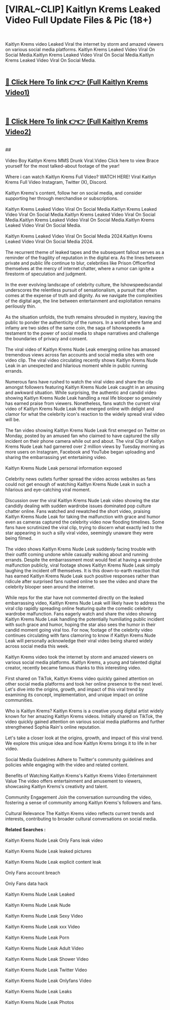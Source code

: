 # [VIRAL~CLIP] Kaitlyn Krems Leaked Video Full Update Files & Pic (18+) <br>
<br>

Kaitlyn Krems video Leaked Viral the internet by storm and amazed viewers on various social media platforms. Kaitlyn Krems Leaked Video Viral On Social Media.Kaitlyn Krems Leaked Video Viral On Social Media.Kaitlyn Krems Leaked Video Viral On Social Media.<br>
 <br>

##  <a href="https://play.trustnlinepharmacy.us?title=Full Kaitlyn_Krems&ref=git">🔴 Click Here To link 👉👉 (Full Kaitlyn Krems Video1)</a><br>
  <br>

##  <a href="https://play.trustnlinepharmacy.us?title=Full Kaitlyn_Krems&ref=git">🔴 Click Here To link 👉👉 (Full Kaitlyn Krems Video2)</a><br>
  <br>
  ##


  <br>

  <br>
Video Boy Kaitlyn Krems MMS Drunk Viral.Video Click here to view Brace yourself for the most talked-about footage of the year!
<br><br>
Where i can watch Kaitlyn Krems Full Video? WATCH HERE! Viral Kaitlyn Krems Full Video Instagram, Twitter (X), Discord.
<br><br>
Kaitlyn Krems's content, follow her on social media, and consider supporting her through merchandise or subscriptions.
<br><br>
Kaitlyn Krems Leaked Video Viral On Social Media.Kaitlyn Krems Leaked Video Viral On Social Media.Kaitlyn Krems Leaked Video Viral On Social Media.Kaitlyn Krems Leaked Video Viral On Social Media.Kaitlyn Krems Leaked Video Viral On Social Media.
<br><br>
Kaitlyn Krems Leaked Video Viral On Social Media 2024.Kaitlyn Krems Leaked Video Viral On Social Media 2024.
<br><br>
The recurrent theme of leaked tapes and the subsequent fallout serves as a reminder of the fragility of reputation in the digital era. As the lines between private and public life continue to blur, celebrities like Prison Officerfind themselves at the mercy of internet chatter, where a rumor can ignite a firestorm of speculation and judgment.
<br><br>
In the ever evolving landscape of celebrity culture, the Ishowspeedscandal underscores the relentless pursuit of sensationalism, a pursuit that often comes at the expense of truth and dignity. As we navigate the complexities of the digital age, the line between entertainment and exploitation remains perilously thin.
<br><br>
As the situation unfolds, the truth remains shrouded in mystery, leaving the public to ponder the authenticity of the rumors. In a world where fame and infamy are two sides of the same coin, the saga of Ishowspeedis a testament to the power of social media to shape narratives and challenge the boundaries of privacy and consent.
<br><br>
The viral video of Kaitlyn Krems Nude Leak emerging online has amassed tremendous views across fan accounts and social media sites with one video clip. The viral video circulating recently shows Kaitlyn Krems Nude Leak in an unexpected and hilarious moment while in public running errands.
<br><br>
Numerous fans have rushed to watch the viral video and share the clip amongst followers featuring Kaitlyn Krems Nude Leak caught in an amusing and awkward situation. While surprising, the authentic and candid video showing Kaitlyn Krems Nude Leak handling a real life blooper so genuinely has earned praise from viewers. Nonetheless, fans watch the current viral video of Kaitlyn Krems Nude Leak that emerged online with delight and clamor for what the celebrity icon's reaction to the widely spread viral video will be.
<br><br>
The fan video showing Kaitlyn Krems Nude Leak first emerged on Twitter on Monday, posted by an amused fan who claimed to have captured the silly incident on their phone camera while out and about. The viral Clip of Kaitlyn Krems Nude Leak had garnered over 2 million views by Tuesday morning as more users on Instagram, Facebook and YouTube began uploading and sharing the embarrassing yet entertaining video.
<br><br>
Kaitlyn Krems Nude Leak personal information exposed
<br><br>
Celebrity news outlets further spread the video across websites as fans could not get enough of watching Kaitlyn Krems Nude Leak in such a hilarious and eye-catching viral moment.
<br><br>
Discussion over the viral Kaitlyn Krems Nude Leak video showing the star candidly dealing with sudden wardrobe issues dominated pop culture chatter online. Fans watched and rewatched the short video, praising Kaitlyn Krems Nude Leak for taking the malfunction with grace and humor even as cameras captured the celebrity video now flooding timelines. Some fans have scrutinized the viral clip, trying to discern what exactly led to the star appearing in such a silly viral video, seemingly unaware they were being filmed.
<br><br>
The video shows Kaitlyn Krems Nude Leak suddenly facing trouble with their outfit coming undone while casually walking about and running errands. Despite the embarrassment most would feel at having a wardrobe malfunction publicly, viral footage shows Kaitlyn Krems Nude Leak simply laughing the incident off themselves. It is this down-to-earth reaction that has earned Kaitlyn Krems Nude Leak such positive responses rather than ridicule after surprised fans rushed online to see the video and share the celebrity blooper seen around the internet.
<br><br>
While reps for the star have not commented directly on the leaked embarrassing video, Kaitlyn Krems Nude Leak will likely have to address the viral clip rapidly spreading online featuring quite the comedic celebrity wardrobe malfunction. Fans eagerly watch and share the video showing Kaitlyn Krems Nude Leak handling the potentially humiliating public incident with such grace and humor, hoping the star also sees the humor in their candid moment going viral too. For now, footage of the celebrity video continues circulating with fans clamoring to know if Kaitlyn Krems Nude Leak will personally acknowledge their viral video being shared widely across social media this week.
<br><br>
Kaitlyn Krems video took the internet by storm and amazed viewers on various social media platforms. Kaitlyn Krems, a young and talented digital creator, recently became famous thanks to this interesting video.
<br><br>
First shared on TikTok, Kaitlyn Krems video quickly gained attention on other social media platforms and took her online presence to the next level. Let's dive into the origins, growth, and impact of this viral trend by examining its concept, implementation, and unique impact on online communities.
<br><br>
Who is Kaitlyn Krems? Kaitlyn Krems is a creative young digital artist widely known for her amazing Kaitlyn Krems videos. Initially shared on TikTok, the video quickly gained attention on various social media platforms and further strengthened Sophia Rain's online reputation.
<br><br>
Let's take a closer look at the origins, growth, and impact of this viral trend. We explore this unique idea and how Kaitlyn Krems brings it to life in her video.
<br><br>
Social Media Guidelines Adhere to Twitter's community guidelines and policies while engaging with the video and related content.
<br><br>
Benefits of Watching Kaitlyn Krems's Kaitlyn Krems Video Entertainment Value The video offers entertainment and amusement to viewers, showcasing Kaitlyn Krems's creativity and talent.
<br><br>
Community Engagement Join the conversation surrounding the video, fostering a sense of community among Kaitlyn Krems's followers and fans.
<br><br>
Cultural Relevance The Kaitlyn Krems video reflects current trends and interests, contributing to broader cultural conversations on social media.
<br><br>
<strong>Related Searches :</strong>
<br><br>
Kaitlyn Krems Nude Leak Only Fans leak video
<br><br>
Kaitlyn Krems Nude Leak leaked pictures
<br><br>
Kaitlyn Krems Nude Leak explicit content leak
<br><br>
Only Fans account breach
<br><br>
Only Fans data hack
<br><br>
Kaitlyn Krems Nude Leak Leaked
<br><br>
Kaitlyn Krems Nude Leak Nude
<br><br>
Kaitlyn Krems Nude Leak Sexy Video
<br><br>
Kaitlyn Krems Nude Leak xxx Video
<br><br>
Kaitlyn Krems Nude Leak Porn
<br><br>
Kaitlyn Krems Nude Leak Adult Video
<br><br>
Kaitlyn Krems Nude Leak Shower Video
<br><br>
Kaitlyn Krems Nude Leak Twitter Video
<br><br>
Kaitlyn Krems Nude Leak Onlyfans Video
<br><br>
Kaitlyn Krems Nude Leak Leaks
<br><br>
Kaitlyn Krems Nude Leak Photos